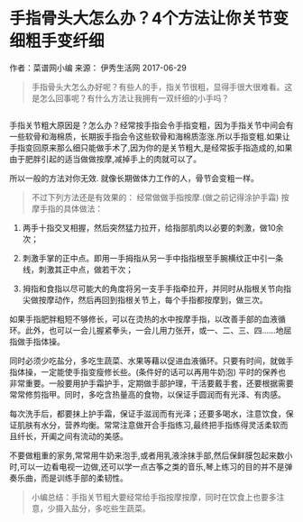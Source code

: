 <link href="../css/style.css" rel="stylesheet" type="text/css" />

# 手指骨头大怎么办？4个方法让你关节变细粗手变纤细

作者：菜谱网小编   来源： 伊秀生活网   2017-06-29

> 手指骨头大怎么办好呢？有些人的手，指关节很粗，显得手很大很难看。这是怎么回事呢？有什么方法让我拥有一双纤细的小手吗？

![]()

<div class="p">

手指关节粗大原因是？怎么办？经常按手指会令手指变粗，因为手指关节中间会有一些软骨和海棉质，长期扳手指会令这些软骨和海棉质澎涨.所以手指变粗.如果让手指变回原来那么细只能做手术了,因为你的是关节粗大,是经常扳手指造成的,如果由于肥胖引起的适当做做按摩,减掉手上的肉就可以了。

所以一般的方法对你无效. 就像长期做体力工作的人，骨节会变粗一样。 

</div>

> 不过下列方法还是有效果的： 经常做做手指按摩.(做之前记得涂护手霜) 按摩手指的具体做法：

1. 两手十指交叉相握，然后突然猛力拉开，给指部肌肉以必要的刺激，做10余次；

2. 刺激手掌的正中点。即用一手拇指从另一手中指指根至手腕横纹正中引一条线，刺激其正中点，做若干次；

3. 拇指和食指以尽可能大的角度将另一支手手指牵拉开，并同时从指根关节向指尖做按摩动作，然后再回到指根关节上，每个手指都按摩到，做三次。

<div class="p">

如果手指肥胖粗短不够修长，可以在烫热的水中按摩手指，以改善手部的血液循环。此外，也可以一会儿握紧拳头，一会儿用力张开，或一、二、三、四……地屈指做手指体操。

同时必须少吃盐分，多吃生蔬菜、水果等藉以促进血液循环。只要有时间，就做手指体操，一定能使手指变瘦修长些。(条件好的话可以再用牛奶泡) 平时的保养也非常重要。一般要用护手霜护手，定期做手部护理，干活要戴手套，还要根据需要常常修剪指甲。同时，多吃含热量高的食物，以保证手圆润而有光泽、有肉感。

每次洗手后，都要抹上护手霜，保证手滋润而有光泽；还要多喝水，注意饮食，保证肌肤有水分，营养均衡。常常注意做开合手指练习,最终把手指练得灵活柔软而且纤长，开阖之间有流动的美感。

不要做粗重的家务,常常用牛奶来泡手,或者用乳液涂抹手部,然后保鲜膜包起来数小时,可以一边看电视一边做,还可以学一点古筝之类的音乐,琴上练习的目的并不是弹奏乐曲，而是训练手部的柔韧性。

</div>

> 小编总结：手指关节粗大要经常给手指按摩按摩，同时在饮食上也要多注意，少摄入盐分，多吃些生蔬菜。

